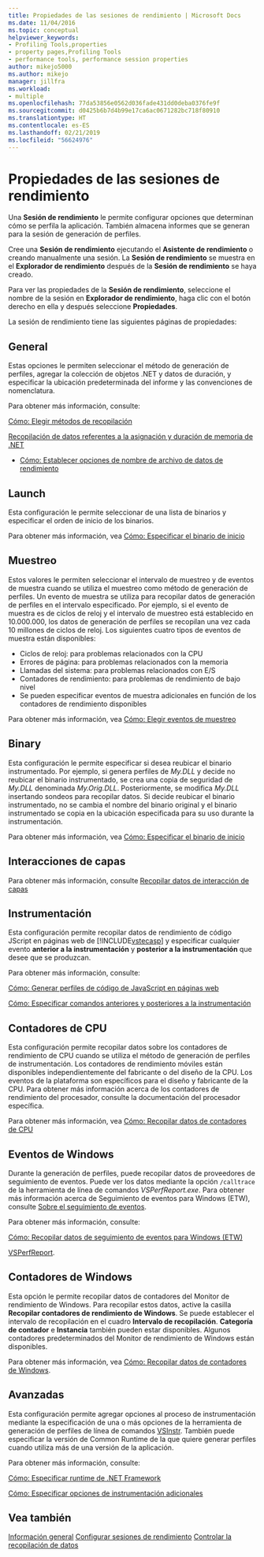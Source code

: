 ```yaml
---
title: Propiedades de las sesiones de rendimiento | Microsoft Docs
ms.date: 11/04/2016
ms.topic: conceptual
helpviewer_keywords:
- Profiling Tools,properties
- property pages,Profiling Tools
- performance tools, performance session properties
author: mikejo5000
ms.author: mikejo
manager: jillfra
ms.workload:
- multiple
ms.openlocfilehash: 77da53856e0562d036fade431dd0deba0376fe9f
ms.sourcegitcommit: d0425b6b7d4b99e17ca6ac0671282bc718f80910
ms.translationtype: HT
ms.contentlocale: es-ES
ms.lasthandoff: 02/21/2019
ms.locfileid: "56624976"
---
```

# <a name="performance-session-properties"></a>Propiedades de las sesiones de rendimiento

Una **Sesión de rendimiento** le permite configurar opciones que determinan cómo se perfila la aplicación. También almacena informes que se generan para la sesión de generación de perfiles.

Cree una **Sesión de rendimiento** ejecutando el **Asistente de rendimiento** o creando manualmente una sesión. La **Sesión de rendimiento** se muestra en el **Explorador de rendimiento** después de la **Sesión de rendimiento** se haya creado.

Para ver las propiedades de la **Sesión de rendimiento**, seleccione el nombre de la sesión en **Explorador de rendimiento**, haga clic con el botón derecho en ella y después seleccione **Propiedades**.

La sesión de rendimiento tiene las siguientes páginas de propiedades:

## <a name="general"></a>General

Estas opciones le permiten seleccionar el método de generación de perfiles, agregar la colección de objetos .NET y datos de duración, y especificar la ubicación predeterminada del informe y las convenciones de nomenclatura.

Para obtener más información, consulte:

[Cómo: Elegir métodos de recopilación](../profiling/how-to-choose-collection-methods.md)

[Recopilación de datos referentes a la asignación y duración de memoria de .NET](../profiling/collecting-dotnet-memory-allocation-and-lifetime-data.md)

- [Cómo: Establecer opciones de nombre de archivo de datos de rendimiento](../profiling/how-to-set-performance-data-file-name-options.md)

## <a name="launch"></a>Launch

Esta configuración le permite seleccionar de una lista de binarios y especificar el orden de inicio de los binarios.

Para obtener más información, vea [Cómo: Especificar el binario de inicio](../profiling/how-to-specify-the-binary-to-start.md)

## <a name="sampling"></a>Muestreo

Estos valores le permiten seleccionar el intervalo de muestreo y de eventos de muestra cuando se utiliza el muestreo como método de generación de perfiles. Un evento de muestra se utiliza para recopilar datos de generación de perfiles en el intervalo especificado. Por ejemplo, si el evento de muestra es de ciclos de reloj y el intervalo de muestreo está establecido en 10.000.000, los datos de generación de perfiles se recopilan una vez cada 10 millones de ciclos de reloj. Los siguientes cuatro tipos de eventos de muestra están disponibles:

- Ciclos de reloj: para problemas relacionados con la CPU
- Errores de página: para problemas relacionados con la memoria
- Llamadas del sistema: para problemas relacionados con E/S
- Contadores de rendimiento: para problemas de rendimiento de bajo nivel
- Se pueden especificar eventos de muestra adicionales en función de los contadores de rendimiento disponibles

Para obtener más información, vea [Cómo: Elegir eventos de muestreo](../profiling/how-to-choose-sampling-events.md)

## <a name="binary"></a>Binary
Esta configuración le permite especificar si desea reubicar el binario instrumentado. Por ejemplo, si genera perfiles de *My.DLL* y decide no reubicar el binario instrumentado, se crea una copia de seguridad de *My.DLL* denominada *My.Orig.DLL*. Posteriormente, se modifica *My.DLL* insertando sondeos para recopilar datos. Si decide reubicar el binario instrumentado, no se cambia el nombre del binario original y el binario instrumentado se copia en la ubicación especificada para su uso durante la instrumentación.

Para obtener más información, vea [Cómo: Especificar el binario de inicio](../profiling/how-to-specify-the-binary-to-start.md)

## <a name="tier-interactions"></a>Interacciones de capas

Para obtener más información, consulte [Recopilar datos de interacción de capas](../profiling/collecting-tier-interaction-data.md)

## <a name="instrumentation"></a>Instrumentación

Esta configuración permite recopilar datos de rendimiento de código JScript en páginas web de [!INCLUDE[vstecasp](../code-quality/includes/vstecasp_md.md)] y especificar cualquier evento **anterior a la instrumentación** y **posterior a la instrumentación** que desee que se produzcan.

Para obtener más información, consulte:

[Cómo: Generar perfiles de código de JavaScript en páginas web](../profiling/how-to-profile-javascript-code-in-web-pages.md)

[Cómo: Especificar comandos anteriores y posteriores a la instrumentación](../profiling/how-to-specify-pre-and-post-instrument-commands.md)

## <a name="cpu-counters"></a>Contadores de CPU

Esta configuración permite recopilar datos sobre los contadores de rendimiento de CPU cuando se utiliza el método de generación de perfiles de instrumentación. Los contadores de rendimiento móviles están disponibles independientemente del fabricante o del diseño de la CPU. Los eventos de la plataforma son específicos para el diseño y fabricante de la CPU. Para obtener más información acerca de los contadores de rendimiento del procesador, consulte la documentación del procesador específica.

Para obtener más información, vea [Cómo: Recopilar datos de contadores de CPU](../profiling/how-to-collect-cpu-counter-data.md)

## <a name="windows-events"></a>Eventos de Windows

Durante la generación de perfiles, puede recopilar datos de proveedores de seguimiento de eventos. Puede ver los datos mediante la opción `/calltrace` de la herramienta de línea de comandos *VSPerfReport.exe*. Para obtener más información acerca de Seguimiento de eventos para Windows (ETW), consulte [Sobre el seguimiento de eventos](http://go.microsoft.com/fwlink/?linkid=90752).

Para obtener más información, consulte:

[Cómo: Recopilar datos de seguimiento de eventos para Windows (ETW)](../profiling/how-to-collect-event-tracing-for-windows-etw-data.md)

[VSPerfReport](../profiling/vsperfreport.md).

## <a name="windows-counters"></a>Contadores de Windows

Esta opción le permite recopilar datos de contadores del Monitor de rendimiento de Windows. Para recopilar estos datos, active la casilla **Recopilar contadores de rendimiento de Windows**. Se puede establecer el intervalo de recopilación en el cuadro **Intervalo de recopilación**. **Categoría de contador** e **Instancia** también pueden estar disponibles. Algunos contadores predeterminados del Monitor de rendimiento de Windows están disponibles.

 Para obtener más información, vea [Cómo: Recopilar datos de contadores de Windows](../profiling/how-to-collect-windows-counter-data.md).

## <a name="advanced"></a>Avanzadas

Esta configuración permite agregar opciones al proceso de instrumentación mediante la especificación de una o más opciones de la herramienta de generación de perfiles de línea de comandos [VSInstr](../profiling/vsinstr.md). También puede especificar la versión de Common Runtime de la que quiere generar perfiles cuando utiliza más de una versión de la aplicación.

Para obtener más información, consulte:

[Cómo: Especificar runtime de .NET Framework](../profiling/how-to-specify-the-dotnet-framework-runtime.md)

[Cómo: Especificar opciones de instrumentación adicionales](../profiling/how-to-specify-additional-instrumentation-options.md)

## <a name="see-also"></a>Vea también

[Información general](../profiling/overviews-performance-tools.md)
[Configurar sesiones de rendimiento](../profiling/configuring-performance-sessions.md)
[Controlar la recopilación de datos](../profiling/controlling-data-collection.md)